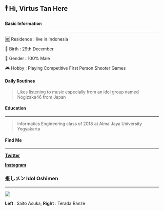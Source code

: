 ## 🕴 Hi, Virtus Tan Here




#### Basic Information
-------------
🆔 Residence : live in Indonesia 

👶 Birth : 29th December

👨 Gender : 100% Male

🎮 Hobby : Playing Competitive First Person Shooter Games

#### Daily Routines
> Likes listening to music especially from an idol group named Nogizaka46 from Japan

#### Education
-------------

> Informatics Engineering class of 2018 at Atma Jaya University Yogyakarta

#### Find Me
-------------
[**Twitter**](https://twitter.com/Virtus_Tan "Twitter")

[**Instagram**](https://www.instagram.com/virtustan/ "Instagram")


### 推しメン Idol Oshimen
-------------
![](https://fcnogivn.com/wp-content/uploads/2018/03/Magazine-57.png)

**Left** : Saito Asuka, **Right** : Terada Ranze

